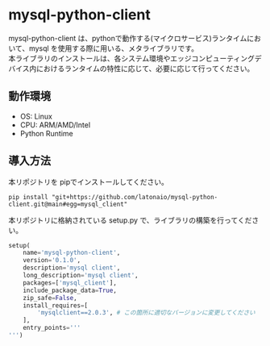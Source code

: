 # mysql-python-client
mysql-python-client は、pythonで動作する(マイクロサービス)ランタイムにおいて、mysql を使用する際に用いる、メタライブラリです。  
本ライブラリのインストールは、各システム環境やエッジコンピューティングデバイス内におけるランタイムの特性に応じて、必要に応じて行ってください。    

## 動作環境

* OS: Linux  
* CPU: ARM/AMD/Intel  
* Python Runtime  

## 導入方法
本リポジトリを pipでインストールしてください。
```
pip install "git+https://github.com/latonaio/mysql-python-client.git@main#egg=mysql_client"
```

本リポジトリに格納されている setup.py で、ライブラリの構築を行ってください。  

```python
setup(
	name='mysql-python-client',
	version='0.1.0',
	description='mysql client',
	long_description='mysql client',
	packages=['mysql_client'],
	include_package_data=True,
	zip_safe=False,
	install_requires=[
		'mysqlclient==2.0.3', # この箇所に適切なバージョンに変更してください
	],
	entry_points='''
''')
```